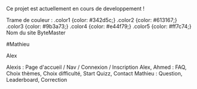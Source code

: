 Ce projet est actuellement en cours de developpement !

Trame de couleur :
.color1 {color: #342d5c;}
.color2 {color: #613167;}
.color3 {color: #9b3a73;}
.color4 {color: #e44f79;}
.color5 {color: #ff7c74;}
Nom du site ByteMaster


#Mathieu

Alex


Alexis : Page d'accueil / Nav / Connexion / Inscription
Alex, Ahmed : FAQ, Choix thèmes, Choix difficulté, Start Quizz, Contact
Mathieu : Question, Leaderboard, Correction
